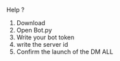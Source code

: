 Help ?

1. Download
2. Open Bot.py
3. Write your bot token
4. write the server id
5. Confirm the launch of the DM ALL

